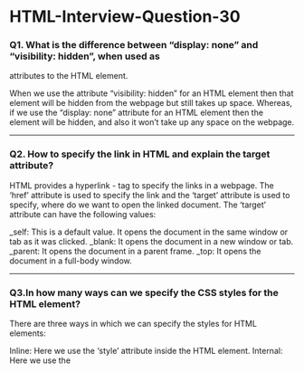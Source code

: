 # HTML-Interview-Question-30
### Q1. What is the difference between “display: none” and “visibility: hidden”, when used as 
attributes to the HTML element.

When we use the attribute “visibility: hidden” for an HTML element then that element will
be hidden from the webpage but still takes up space. Whereas, if we use the “display: none” 
attribute for an HTML element then the element will be hidden, and also it won’t take up any space on the webpage.<hr />

### Q2. How to specify the link in HTML and explain the target attribute?

HTML provides a hyperlink - <a> tag to specify the links in a webpage. The ‘href’ attribute 
is used to specify the link and the ‘target’ attribute is used to specify, where do we want
to open the linked document. The ‘target’ attribute can have the following values:

_self: This is a default value. It opens the document in the same window or tab as it was 
clicked.
_blank: It opens the document in a new window or tab.
_parent: It opens the document in a parent frame.
_top: It opens the document in a full-body window.<hr/>


### Q3.In how many ways can we specify the CSS styles for the HTML element?
There are three ways in which we can specify the styles for HTML elements:

Inline: Here we use the ‘style’ attribute inside the HTML element.
Internal: Here we use the <style> tag inside the <head> tag. To apply the style we bind the elements using ‘id’ or ‘class’ attributes.
External: Here we use the <link> tag inside <head> tag to reference the CSS file into our HTML code. Again the binding between elements 
and styles is done using ‘id’ or ‘class’ attributes.<hr/>

### Q4. What are some of the advantages of HTML5 over its previous versions?
Some advantages of HTML5 are:-

It has Multimedia Support.
It has the capabilities to store offline data using SQL databases and application cache.
Javascript can be run in the background.
HTML5 also allows users to draw various shapes like rectangles, circles, triangles, etc.
Included new Semantic tags and form control tags.<hr />

### Q5. What is the difference between <figure> tag and <img> tag?
The <figure> tag specifies the self-contained content, like diagrams, images, code snippets, etc. <figure> tag is used to semantically organize the 
contents of an image like image, image caption, etc., whereas the <img> tag is used to embed the picture in the HTML5 document.<hr/>

### Q6. Is the <datalist> tag and <select> tag same?
No. The <datalist> tag and <select> tag are different. In the case of <select> tag a user will have to choose from a list of options, whereas <datalist> when used 
along with the <input> tag provides a suggestion that the user selects one of the options given or can enter some entirely different value.<hr/>

### Q7. What are Semantic Elements?
Semantic elements are those which describe the particular meaning to the browser and the developer. 
Elements like <form>, <table>, <article>, <figure>, etc., are semantic elements.<hr/>

### Q8. What type of audio files can be played using HTML5?
HTML5 supports the following three types of audio file formats:

Mp3
WAV
Ogg<hr/>

### Q9. Explain the concept of web storage in HTML5.
This web storage helps in storing some of the static data in the local storage of the browser so that we do not need to fetch it from the server every time we need it. There is a size limit based on different browsers. This helps in decreasing the load time and a smooth user experience. There are two types of web storage that are used to store data locally in HTML5:

Local Storage - This helps in storing data that will be retained even though the user reopens the browser. It is stored for each webapp on different browsers.
Session Storage - This is used for one session only. After the user closes the browser this gets deleted.<hr/>

### Q10. What are Attributes and how do you use them?

Each tag has additional attributes that change the way the tag behaves or is displayed. For example, a <input> tag has a type attribute, 
which you can use to specify whether it’s a text field, checkbox, radio button or one of many more options.
Attributes are specified directly after the name of the tag, inside the two angled brackets. They should only ever appear in opening tags 
or in self-closing tags. But, they can never be in closing tags.<hr/>


### Q11. Name some common lists that are used when designing a page.
There are many common lists used for design a page. You can choose any or a combination of the following list types:

Ordered list – The ordered list displays elements in a numbered format. It is represented by <ol> tag.
Unordered list – The unordered list displays elements in a bulleted format. It is represented by <ul> tag.
Definition list – The definition list displays elements in definition form like in a dictionary. The <dl>, <dt> and <dd> tags are used to define description list.
<hr/>

### Q12. What is an image map?
An image map is used for linking many different web pages using a single image. It is represented by <map> tag. You can define shapes in images that you 
want to include as part of an image mapping.
<hr/>

### Q13. What is a marquee?
Marquee is used for the scrolling text on a web page. It scrolls the image or text up, down, left or right automatically. You should put the text which 
you want to scroll within the <marquee>……</marquee> tag.<hr/>

### Q14.What is the difference between DIV and SPAN in HTML?
The difference between span and div is that a span element is in-line and usually used for a small chunk of HTML inside a line,such as inside a 
paragraph. Whereas, a div or division element is block-line which is equivalent to having a line-break before and after it and used to group larger chunks of code.

Example:

<div id="HTML">
This is <span class="Web Dev">interview</span>
</div><hr/>


### Q15. What is the purpose of using alternative texts in images?
The purpose of using alternative texts is to define what the image is about. During an image mapping, it can be confusing and difficult to understand what
 hotspots correspond to a particular link. These alternative
 texts come in action here and put a description at each link which makes it easy for users to understand the hotspot links easily.<hr/>

### Q16.What is the hierarchy that is being followed when it comes to style sheets?
If a single selector includes three different style definitions, the definition that is closest to the actual tag takes precedence. 
Inline style takes priority over embedded style sheets, which takes priority over external style sheets.<hr/>

### Q17.How do you create text on a webpage that allows you to send an email when clicked ?
To change the text into a clickable link to send an email, you need to use the mailto command within the href tag. You can write it in the following way:

<a href=”mailto:youremailaddress”>text to be clicked</a><hr/>

Q18.what is the advantage of grouping several checkboxes together?
The checkboxes don’t affect one another. But, grouping these checkboxes together help to organize them. Checkbox buttons can have their name and 
do not need to belong to a group. A single web page can have many different groups of checkboxes.<hr/>

Q19. What are the limits of the text field size?
The default size for a text field is around 13 characters. However, if you include the size attribute, you can set the size value to be as low as 1. 
The maximum size value will be determined by the browser width.  Also, if the size attribute is set to 0, the size will be set to the default size of 13 characters.<hr/>

Q20. What is Cell Spacing and Cell Padding?
Cell Spacing is referred to as the space or gap between the two cells of the same table. Whereas, Cell Padding is referred to as the gap or space between the content 
of the cell and cell wall or cell border.

Example:
1. <table border cellspacing=3>
2. <table border cellpadding=3>
3. <table border cellspacing=3 cellpadding=3><hr/>


###Q21. Who invented HTML?
The inventor of HTML Tim Berners-Lee.<hr/>

###Q22. How to add favicon in HTML?
You can create a .png image and then use f the following snippets between the <head> tags for the static HTML documents:

1. <link rel="icon" type="image/png" href="/favicon.png"/> 
2. <link rel="icon" type="image/png" href="https://example.com/fav<hr/>

###Q22. How can you insert a copyright symbol in HTML webpage?
 To insert the copyright symbol you can use the “&#169” as well as “&copy” in the HTML file.<hr/>

###Q23. What are void elements in HTML?
Some elements in HTML only need an opening tag, without the need for a close tag, and these are known as void elements. Some examples are <br />, 
<img />, <hr />, etc.<hr/>

###Q24.What are data- attributes good for?
The HTML5 data attribute lets you assign custom data to an element. When we want to store more information/data about the 
element when no suitable HTML5 element or attribute exists<hr/>

###Q25.. What are the semantic tags available in html5?
HTML5 semantic tags define the function and the category of your text, simplifying the work for browsers and search engines, as well as developers.

HTML5 offers new semantic elements to define different parts of a web page:

<article>
<aside>
<details>
<figcaption>
<figure>
<footer>
<header>
<main>
<mark>
<nav>
<section>
<summary>
<time><hr/>

###Q26. Can a web page contain multiple <header> elements? What about <footer> elements?
Yes, header elements can be used multiple times in documents. A <header> tag must be present for 
all articles, sections, and pages, although a <footer> tag is not necessary.<hr/>

### Q27.What is Character Encoding?
Character encoding is a method of converting bytes into characters. To validate or display an HTML document properly, a program must choose a proper
 character encoding. This is specified in the tag:

<meta charset="utf-8"/>
UTF-8: A Unicode Translation Format that comes in 8-bit units that is, it comes in bytes. A character in UTF8 can be from 1 to 4 bytes long, making UTF8 
variable width.<hr/>

###Q28.What does enctype='multipart/form-data' mean?
The enctype attribute specifies how the form-data should be encoded when submitting it to the server.<hr/>

###Q29. How to make page responsive?
Responsive Web Design is about using HTML and CSS to automatically resize, hide, shrink, or enlarge, a website, to make it look good on all devices (desktops, tablets, and phones).

1. Setting the viewport
2. Responsive Images

3. Show different Images depending on Browser Width
4. Responsive Text Size
5. Media Queries<hr/>



###Q30.Meter Tag
Indicates a numeric value that falls within a range. The tag supports a number of attributes: value: If you don't specify a value, the first numeric value inside the <meter></meter> pair becomes the value.

max: The maximum possible value of the item.
min: The minimum possible value of the item.
high: If the value can be defined as a range, this is the high end of the range.
low: If the value can defined as a range, this is the low end of that range.
optimum: The optimal value of the element.
optimum: The optimal value of the element.<hr />





